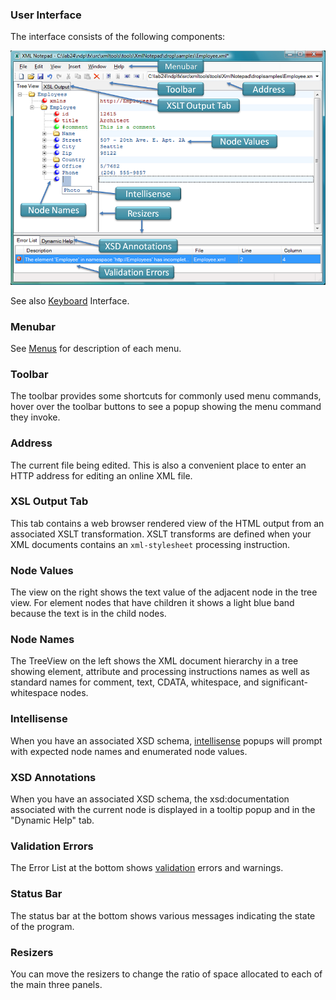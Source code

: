 
### User Interface

The interface consists of the following components:

![Screen](../assets/images/screen.png)

See also [Keyboard](../keyboard/) Interface.

### Menubar
See [Menus](../menus/) for description of each menu.

### Toolbar
The toolbar provides some shortcuts for commonly used menu commands, hover over the toolbar buttons to see a popup showing the menu command they invoke.

### Address
The current file being edited. This is also a convenient place to enter an HTTP address for editing an online XML file.

### XSL Output Tab
This tab contains a web browser rendered view of the HTML output from an associated XSLT transformation. XSLT transforms are defined when your XML documents contains an `xml-stylesheet` processing instruction.

### Node Values
The view on the right shows the text value of the adjacent node in the tree view. For element nodes that have children it shows a light blue band because the text is in the child nodes.

### Node Names
The TreeView on the left shows the XML document hierarchy in a tree showing element, attribute and processing instructions names as well as standard names for comment, text, CDATA, whitespace, and significant-whitespace nodes.

### Intellisense
When you have an associated XSD schema, [intellisense](../intellisense/) popups will prompt with expected node names and enumerated node values.

### XSD Annotations
When you have an associated XSD schema, the xsd:documentation associated with the current node is displayed in a tooltip popup and in the "Dynamic Help" tab.

### Validation Errors
The Error List at the bottom shows [validation](../validation/) errors and warnings.

### Status Bar
The status bar at the bottom shows various messages indicating the state of the program.

### Resizers
You can move the resizers to change the ratio of space allocated to each of the main three panels.
